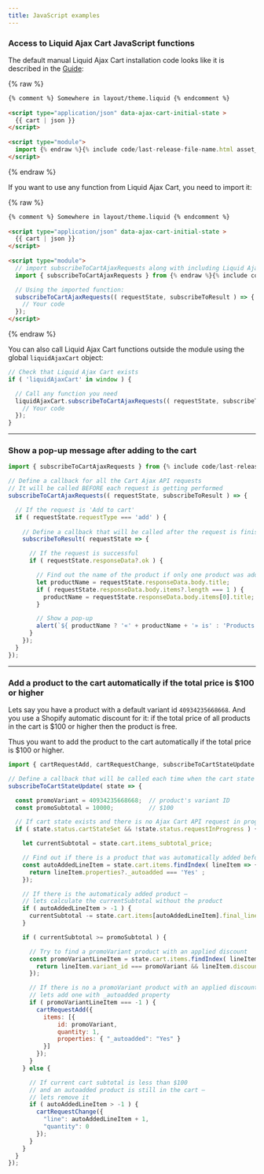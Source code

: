 ```yaml
---
title: JavaScript examples
---
```


### Access to Liquid Ajax Cart JavaScript functions

The default manual Liquid Ajax Cart installation code looks like it is described in the [Guide](/guide/):

{% raw %}
```html
{% comment %} Somewhere in layout/theme.liquid {% endcomment %}
 
<script type="application/json" data-ajax-cart-initial-state >
  {{ cart | json }}
</script>
 
<script type="module">
  import {% endraw %}{% include code/last-release-file-name.html asset_url=true %}{% raw %};
</script>
```
{% endraw %}

If you want to use any function from Liquid Ajax Cart, you need to import it:

{% raw %}
```html
{% comment %} Somewhere in layout/theme.liquid {% endcomment %}
 
<script type="application/json" data-ajax-cart-initial-state >
  {{ cart | json }}
</script>
 
<script type="module">
  // import subscribeToCartAjaxRequests along with including Liquid Ajax Cart
  import { subscribeToCartAjaxRequests } from {% endraw %}{% include code/last-release-file-name.html asset_url=true %}{% raw %};

  // Using the imported function:
  subscribeToCartAjaxRequests(( requestState, subscribeToResult ) => {
    // Your code
  });
</script>
```
{% endraw %}

You can also call Liquid Ajax Cart functions outside the module using the global `liquidAjaxCart` object:

```javascript
// Check that Liquid Ajax Cart exists
if ( 'liquidAjaxCart' in window ) {

  // Call any function you need
  liquidAjaxCart.subscribeToCartAjaxRequests(( requestState, subscribeToResult ) => {
    // Your code
  });
}
```

---

### Show a pop-up message after adding to the cart

```javascript
import { subscribeToCartAjaxRequests } from {% include code/last-release-file-name.html asset_url=true %};

// Define a callback for all the Cart Ajax API requests
// It will be called BEFORE each request is getting performed
subscribeToCartAjaxRequests(( requestState, subscribeToResult ) => {

  // If the request is 'Add to cart'
  if ( requestState.requestType === 'add' ) {
    
    // Define a callback that will be called after the request is finished
    subscribeToResult( requestState => {

      // If the request is successful 
      if ( requestState.responseData?.ok ) {

        // Find out the name of the product if only one product was added to the cart
        let productName = requestState.responseData.body.title;
        if ( requestState.responseData.body.items?.length === 1 ) {
          productName = requestState.responseData.body.items[0].title;
        }

        // Show a pop-up
        alert(`${ productName ? '«' + productName + '» is' : 'Products are' } successfully added`);
      }
    });
  }
});
```

---

### Add a product to the cart automatically if the total price is $100 or higher

Lets say you have a product with a default variant id `40934235668668`. And you use a Shopify automatic discount for it: if the total price of all products in the cart is $100 or higher then the product is free.

Thus you want to add the product to the cart automatically if the total price is $100 or higher.

```javascript
import { cartRequestAdd, cartRequestChange, subscribeToCartStateUpdate } from {% include code/last-release-file-name.html asset_url=true %};

// Define a callback that will be called each time when the cart state is updated
subscribeToCartStateUpdate( state => {

  const promoVariant = 40934235668668;  // product's variant ID
  const promoSubtotal = 10000;          // $100

  // If cart state exists and there is no Ajax Cart API request in progress
  if ( state.status.cartStateSet && !state.status.requestInProgress ) {

    let currentSubtotal = state.cart.items_subtotal_price;

    // Find out if there is a product that was automatically added before
    const autoAddedLineItem = state.cart.items.findIndex( lineItem => { 
      return lineItem.properties?._autoadded === 'Yes' ;
    });

    // If there is the automaticaly added product —
    // lets calculate the currentSubtotal without the product
    if ( autoAddedLineItem > -1 ) {
      currentSubtotal -= state.cart.items[autoAddedLineItem].final_line_price;
    }

    if ( currentSubtotal >= promoSubtotal ) {

      // Try to find a promoVariant product with an applied discount
      const promoVariantLineItem = state.cart.items.findIndex( lineItem => { 
        return lineItem.variant_id === promoVariant && lineItem.discounts.length > 0;
      });

      // If there is no a promoVariant product with an applied discount
      // lets add one with _autoadded property
      if ( promoVariantLineItem === -1 ) {
        cartRequestAdd({ 
          items: [{
              id: promoVariant,
              quantity: 1,
              properties: { "_autoadded": "Yes" }
          }]  
        });
      }
    } else {

      // If current cart subtotal is less than $100
      // and an autoadded product is still in the cart —
      // lets remove it
      if ( autoAddedLineItem > -1 ) {
        cartRequestChange({ 
          "line": autoAddedLineItem + 1,
          "quantity": 0
        });
      }
    }
  }
});
```